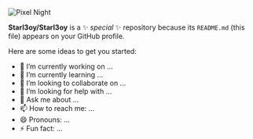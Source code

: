 <div>
  
  <img src="(https://github.com/StarI3oy/StarI3oy/blob/main/res/pixel-night.gif)" alt="Pixel Night" />

  
  

**StarI3oy/StarI3oy** is a ✨ _special_ ✨ repository because its `README.md` (this file) appears on your GitHub profile.

Here are some ideas to get you started:

- 🔭 I’m currently working on ...
- 🌱 I’m currently learning ...
- 👯 I’m looking to collaborate on ...
- 🤔 I’m looking for help with ...
- 💬 Ask me about ...
- 📫 How to reach me: ...
- 😄 Pronouns: ...
- ⚡ Fun fact: ...

</div>
